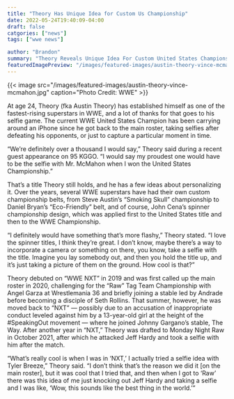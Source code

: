 ```yaml
--- 
title: "Theory Has Unique Idea for Custom Us Championship"
date: 2022-05-24T19:40:09-04:00
draft: false
catgories: ["news"]
tags: ["wwe news"]

author: "Brandon"
summary: "Theory Reveals Unique Idea For Custom United States Championship"
featuredImagePreview: "/images/featured-images/austin-theory-vince-mcmahon.jpg"
---
```


{{< image src="/images/featured-images/austin-theory-vince-mcmahon.jpg" caption="Photo Credit: WWE" >}}

At age 24, Theory (fka Austin Theory) has established himself as one of the fastest-rising superstars in WWE, and a lot of thanks for that goes to his selfie game. The current WWE United States Champion has been carrying around an iPhone since he got back to the main roster, taking selfies after defeating his opponents, or just to capture a particular moment in time.

“We’re definitely over a thousand I would say,” Theory said during a recent guest appearance on 95 KGGO. “I would say my proudest one would have to be the selfie with Mr. McMahon when I won the United States Championship.”

That’s a title Theory still holds, and he has a few ideas about personalizing it. Over the years, several WWE superstars have had their own custom championship belts, from Steve Austin’s “Smoking Skull” championship to Daniel Bryan’s “Eco-Friendly” belt, and of course, John Cena’s spinner championship design, which was applied first to the United States title and then to the WWE Championship.

“I definitely would have something that’s more flashy,” Theory stated. “I love the spinner titles, I think they’re great. I don’t know, maybe there’s a way to incorporate a camera or something on there, you know, take a selfie with the title. Imagine you lay somebody out, and then you hold the title up, and it’s just taking a picture of them on the ground. How cool is that?”

Theory debuted on “WWE NXT” in 2019 and was first called up the main roster in 2020, challenging for the “Raw” Tag Team Championship with Angel Garza at Wrestlemania 36 and briefly joining a stable led by Andrade before becoming a disciple of Seth Rollins. That summer, however, he was moved back to “NXT” — possibly due to an accusation of inappropriate conduct leveled against him by a 13-year-old girl at the height of the #SpeakingOut movement — where he joined Johnny Gargano’s stable, The Way. After another year in “NXT,” Theory was drafted to Monday Night Raw in October 2021, after which he attacked Jeff Hardy and took a selfie with him after the match.

“What’s really cool is when I was in ‘NXT,’ I actually tried a selfie idea with Tyler Breeze,” Theory said. “I don’t think that’s the reason we did it [on the main roster], but it was cool that I tried that, and then when I got to ‘Raw’ there was this idea of me just knocking out Jeff Hardy and taking a selfie and I was like, ‘Wow, this sounds like the best thing in the world.’”
